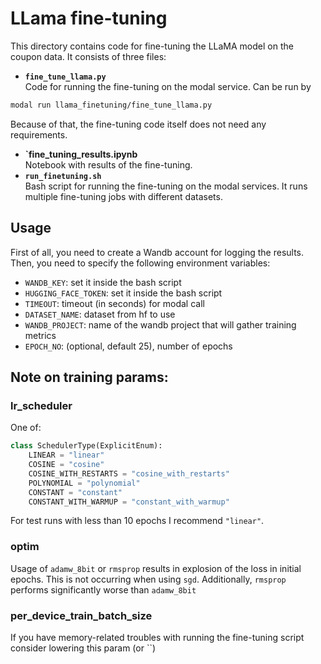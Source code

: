 # LLama fine-tuning
This directory contains code for fine-tuning the LLaMA model on the coupon data. It consists of three files:
- **`fine_tune_llama.py`**  
  Code for running the fine-tuning on the modal service. Can be run by
```bash
modal run llama_finetuning/fine_tune_llama.py
```
Because of that, the fine-tuning code itself does not need any requirements.
- **`fine_tuning_results.ipynb**  
  Notebook with results of the fine-tuning.
- **`run_finetuning.sh`**  
  Bash script for running the fine-tuning on the modal services. It runs multiple fine-tuning jobs with different datasets.

## Usage
First of all, you need to create a Wandb account for logging the results. Then, you need to specify the following environment variables:
- `WANDB_KEY`: set it inside the bash script
- `HUGGING_FACE_TOKEN`: set it inside the bash script
- `TIMEOUT`: timeout (in seconds) for modal call
- `DATASET_NAME`: dataset from hf to use
- `WANDB_PROJECT`: name of the wandb project that will gather training metrics
- `EPOCH_NO`: (optional, default 25), number of epochs
## Note on training params:
### lr_scheduler
One of:
```python
class SchedulerType(ExplicitEnum):
    LINEAR = "linear"
    COSINE = "cosine"
    COSINE_WITH_RESTARTS = "cosine_with_restarts"
    POLYNOMIAL = "polynomial"
    CONSTANT = "constant"
    CONSTANT_WITH_WARMUP = "constant_with_warmup"
```
For test runs with less than 10 epochs I recommend `"linear"`.
### optim
Usage of `adamw_8bit` or `rmsprop` results in explosion of the loss in initial epochs. This is not occurring when using `sgd`. Additionally, `rmsprop` performs significantly worse than `adamw_8bit`
### per_device_train_batch_size
If you have memory-related troubles with running the fine-tuning script consider lowering this param (or ``)